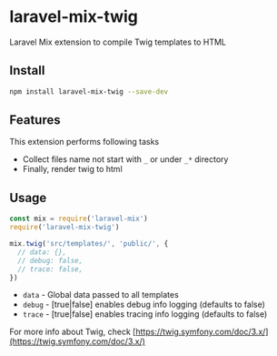 # laravel-mix-twig

Laravel Mix extension to compile Twig templates to HTML

## Install

```bash
npm install laravel-mix-twig --save-dev
```

## Features

This extension performs following tasks

- Collect files name not start with `_` or under `_*` directory
- Finally, render twig to html

## Usage

```javascript
const mix = require('laravel-mix')
require('laravel-mix-twig')

mix.twig('src/templates/', 'public/', {
  // data: {},
  // debug: false,
  // trace: false,
})
```

- `data` - Global data passed to all templates
- `debug` - [true|false] enables debug info logging (defaults to false)
- `trace` - [true|false] enables tracing info logging (defaults to false)

For more info about Twig, check [https://twig.symfony.com/doc/3.x/](https://twig.symfony.com/doc/3.x/)
